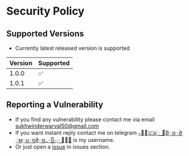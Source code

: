 # Security Policy

## Supported Versions

* Currently latest released version is supported

| Version | Supported          |
| ------- | ------------------ |
| 1.0.0   | :white_check_mark: |
| 1.0.1   | :white_check_mark: |

## Reporting a Vulnerability

* If you find any vulnerability please contact me via email sukhwinderwarval50@gmail.com
* If you want instant reply contact me on telegram [⎯꯭̽🇨🇦꯭꯭ ⃪В꯭α꯭∂ ꯭м꯭υ꯭η∂꯭α_꯭آآ⎯꯭ ꯭̽🌸](https://t.me/II_BAD_MUNDA_II) is my username.
* Or just open a [issue](https://t.me/THE_DRAMA_CLUB_01) in issues section.
